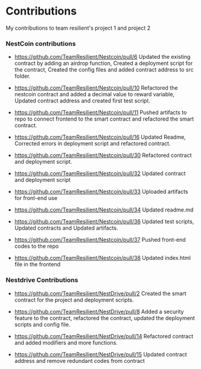 # Contributions
My contributions to team resilient's project 1 and project 2

### NestCoin contributions
* https://github.com/TeamResilient/Nestcoin/pull/6
  Updated the existing contract by adding an airdrop function,
  Created a deployment script for the contract,
  Created the config files and added contract address to src folder.
  
* https://github.com/TeamResilient/Nestcoin/pull/10
  Refactored the nestcoin contract and added a decimal value to reward variable, 
  Updated contract address and 
  created first test script.
  
* https://github.com/TeamResilient/Nestcoin/pull/11
  Pushed artifacts to repo to connect frontend to the smart contract and 
  refactored the smart contract.
  
* https://github.com/TeamResilient/Nestcoin/pull/16
  Updated Readme, 
  Corrected errors in deployment script and 
  refactored contract.
  
* https://github.com/TeamResilient/Nestcoin/pull/30
  Refactored contract and deployment script.
  
* https://github.com/TeamResilient/Nestcoin/pull/32
  Updated contract and deployment script
  
* https://github.com/TeamResilient/Nestcoin/pull/33
  Uploaded artifacts for front-end use
  
* https://github.com/TeamResilient/Nestcoin/pull/34
  Updated readme.md
 
* https://github.com/TeamResilient/Nestcoin/pull/36
  Updated test scripts,
  Updated contracts and 
  Updated artifacts.
  
* https://github.com/TeamResilient/Nestcoin/pull/37
  Pushed front-end codes to the repo
  
* https://github.com/TeamResilient/Nestcoin/pull/38
  Updated index.html file in the frontend
  
  
 ### Nestdrive Contributions
 
 * https://github.com/TeamResilient/NestDrive/pull/2
 Created the smart contract for the project and deployment scripts.
 
 * https://github.com/TeamResilient/NestDrive/pull/8
 Added a security feature to the contract, refactored the contract, updated the deployment scripts and config file.
 
* https://github.com/TeamResilient/NestDrive/pull/14
  Refactored contract and added modifiers and more functions.
  
* https://github.com/TeamResilient/NestDrive/pull/15
  Updated contract address and remove redundant codes from contract
  
